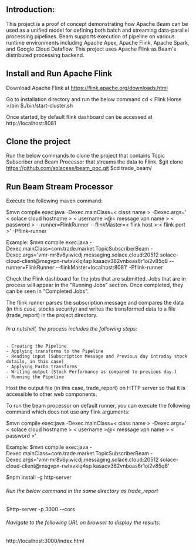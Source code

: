 ## Introduction:

This project is a proof of concept demonstrating how Apache Beam can be used as a unified model for defining both batch and streaming data-parallel processing pipelines. Beam supports execution of pipeline on various runtime environments including Apache Apex, Apache Flink, Apache Spark, and Google Cloud Dataflow. This project uses Apache Flink as Beam's distributed processing backend.


## Install and Run Apache Flink

Download Apache Flink at https://flink.apache.org/downloads.html

Go to installation directory and run the below command
cd < Flink Home >/bin
$./bin/start-cluster.sh

Once started, by default flink dashboard can be accessed at http://localhost:8081

## Clone the project

Run the below commands to clone the project that contains Topic Subscriber and Beam Processor that streams the data to Flink.
$git clone https://github.com/solacese/beam_poc.git
$cd trade_beam/

## Run Beam Stream Processor

Execute the following maven command:

$mvn compile exec:java -Dexec.mainClass=< class name > -Dexec.args=' < solace cloud hostname > < username >@< message vpn name > < password > --runner=FlinkRunner --flinkMaster=< flink host >:< flink port >' -Pflink-runner

Example:
$mvn compile exec:java -Dexec.mainClass=com.trade.market.TopicSubscriberBeam -Dexec.args='vmr-mr8v6yiwicdj.messaging.solace.cloud:20512 solace-cloud-client@msgvpn-rwtxvklq4sp kasaov362vnboas6r1oi2v85q8 --runner=FlinkRunner --flinkMaster=localhost:8081' -Pflink-runner

Check the Flink dashboard for the jobs that are submitted. Jobs that are in process will appear in the "Running Jobs" section. Once completed, they can be seen in "Completed Jobs".

The flink runner parses the subscription message and compares the data (in this case, stocks security) and writes the transformed data to a file (trade_report) in the project directory. 
###### In a nutshell, the process includes the following steps:
    - Creating the Pipeline
    - Applying transforms to the Pipeline
    - Reading input (Subscription Message and Previous day intraday stock details, in this case)
    - Applying ParDo transforms
    - Writing output (Stock Performance as compared to previous day.)
    - Running the Pipeline

Host the output file (in this case, trade_report) on HTTP server so that it is accessible to other web components.

To run the beam processor on default runner, you can execute the following command which does not use any flink arguments:

$mvn compile exec:java -Dexec.mainClass=< class name > -Dexec.args=' < solace cloud hostname > < username >@< message vpn name > < password >'

Example:
$mvn compile exec:java -Dexec.mainClass=com.trade.market.TopicSubscriberBeam -Dexec.args='vmr-mr8v6yiwicdj.messaging.solace.cloud:20512 solace-cloud-client@msgvpn-rwtxvklq4sp kasaov362vnboas6r1oi2v85q8'

$npm install -g http-server 

###### Run the below command in the same directory as trade_report
$http-server -p 3000 --cors

###### Navigate to the following URL on browser to display the results:
http://localhost:3000/index.html
